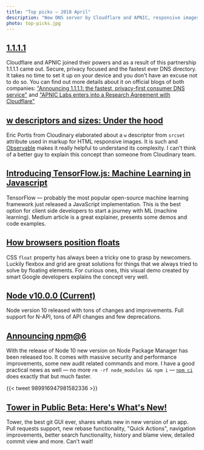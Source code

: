 ```yaml
---
title: "Top picks — 2018 April"
description: "New DNS server by Cloudflare and APNIC, responsive images explained, machine learning in JavaScript, CSS floats demystified, big node / npm update, new version of git Tower is coming and more."
photo: top-picks.jpg
---
```


## [1.1.1.1](https://1.1.1.1/)

Cloudflare and APNIC joined their powers and as a result of this partnership 1.1.1.1 came out. Secure, privacy focused and the fastest ever DNS directory. It takes no time to set it up on your device and you don't have an excuse not to do so. You can find out more details about it on official blogs of both companies: ["Announcing 1.1.1.1: the fastest, privacy-first consumer DNS service"](https://blog.cloudflare.com/announcing-1111/) and ["APNIC Labs enters into a Research Agreement with Cloudflare"](https://labs.apnic.net/?p=1127)

## [w descriptors and sizes: Under the hood](https://beta.observablehq.com/@eeeps/w-descriptors-and-sizes-under-the-hood)

Eric Portis from Cloudinary elaborated about a `w` descriptor from `srcset` attribute used in markup for HTML responsive images. It is such and [Observable](https://beta.observablehq.com/) makes it really helpful to understand its complexity. I can't think of a better guy to explain this concept than someone from Cloudinary team.

## [Introducing TensorFlow.js: Machine Learning in Javascript](https://medium.com/tensorflow/introducing-tensorflow-js-machine-learning-in-javascript-bf3eab376db)

TensorFlow — probably the most popular open-source machine learning framework just released a JavaScript implementation. This is the best option for client side developers to start a journey with ML (machine learning). Medium article is a great explainer, presents some demos and code examples.

## [How browsers position floats](https://float-layout.glitch.me/)

CSS `float` property has always been a tricky one to grasp by newcomers. Luckily flexbox and grid are great solutions for things that we always tried to solve by floating elements. For curious ones, this visual demo created by smart Google developers explains the concept very well.

## [Node v10.0.0 (Current)](https://nodejs.org/en/blog/release/v10.0.0/)

Node version 10 released with tons of changes and improvements. Full support for N-API, tons of API changes and few deprecations.

## [Announcing npm@6](https://medium.com/npm-inc/announcing-npm-6-5d0b1799a905)

With the release of Node 10 new version on Node Package Manager has been released too. It comes with massive security and performance improvements, some new audit related commands and more. I have a good practical news as well — no more `rm -rf node_modules && npm i` — [`npm ci`](https://docs.npmjs.com/cli/ci) does exactly that but much faster.

{{< tweet 989916947981582336 >}}

## [Tower in Public Beta: Here's What's New!](https://www.git-tower.com/blog/tower-public-beta-2018-whats-new)

Tower, the best git GUI ever, shares whats new in new version of an app. Pull requests support, new rebase functionality, "Quick Actions", navigation improvements, better search functionality, history and blame view, detailed commit view and more. Can't wait!

